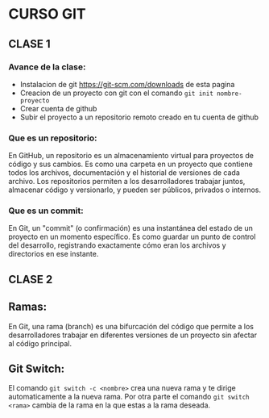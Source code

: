 # CURSO GIT

## CLASE 1

### Avance de la clase:

- Instalacion de git https://git-scm.com/downloads de esta pagina
- Creacion de un proyecto con git con el comando `git init nombre-proyecto`
- Crear cuenta de github
- Subir el proyecto a un repositorio remoto creado en tu cuenta de github

### Que es un repositorio:

En GitHub, un repositorio es un almacenamiento virtual para proyectos de código y sus cambios. Es como una carpeta en un proyecto que contiene todos los archivos, documentación y el historial de versiones de cada archivo. Los repositorios permiten a los desarrolladores trabajar juntos, almacenar código y versionarlo, y pueden ser públicos, privados o internos.

### Que es un commit:

En Git, un "commit" (o confirmación) es una instantánea del estado de un proyecto en un momento específico. Es como guardar un punto de control del desarrollo, registrando exactamente cómo eran los archivos y directorios en ese instante.

## CLASE 2

## Ramas:

En Git, una rama (branch) es una bifurcación del código que permite a los desarrolladores trabajar en diferentes versiones de un proyecto sin afectar al código principal.

## Git Switch:

El comando `git switch -c <nombre>` crea una nueva rama y te dirige automaticamente a la nueva rama. Por otra parte el comando `git switch <rama>` cambia de la rama en la que estas a la rama deseada.
